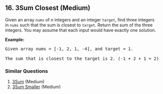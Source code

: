 ## 16. 3Sum Closest (Medium)

<p>Given an array <code>nums</code> of <em>n</em> integers and an integer <code>target</code>, find three integers in <code>nums</code>&nbsp;such that the sum is closest to&nbsp;<code>target</code>. Return the sum of the three integers. You may assume that each input would have exactly one solution.</p>

<p><strong>Example:</strong></p>

<pre>
Given array nums = [-1, 2, 1, -4], and target = 1.

The sum that is closest to the target is 2. (-1 + 2 + 1 = 2).
</pre>


### Similar Questions
  1. [3Sum](https://github.com/openset/leetcode/tree/master/solution/3sum) (Medium)
  1. [3Sum Smaller](https://github.com/openset/leetcode/tree/master/solution/3sum-smaller) (Medium)
